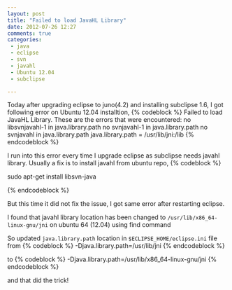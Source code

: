 ```yaml
---
layout: post
title: "Failed to load JavaHL Library"
date: 2012-07-26 12:27
comments: true
categories:
 - java
 - eclipse
 - svn
 - javahl
 - Ubuntu 12.04
 - subclipse

---
```


 Today after upgrading eclipse to juno(4.2) and installing subclipse 1.6, I got following error on Ubuntu 12.04 installtion,
{% codeblock %}
Failed to load JavaHL Library.
    These are the errors that were encountered:
    no libsvnjavahl-1 in java.library.path
    no svnjavahl-1 in java.library.path
    no svnjavahl in java.library.path
    java.library.path = /usr/lib/jni:/lib
{% endcodeblock %}


I run into this error every time I upgrade eclipse as subclipse needs javahl library. Usually a fix is to install javahl from ubuntu repo,
{% codeblock %}

sudo apt-get install libsvn-java

{% endcodeblock %}

But this time it did not fix the issue, I got same error after restarting eclipse. 

I found that javahl library location has been changed to `/usr/lib/x86_64-linux-gnu/jni` on ubuntu 64 (12.04) using find command 

So updated `java.library.path` location in `$ECLIPSE_HOME/eclipse.ini` file from
{% codeblock %}
-Djava.library.path=/usr/lib/jni
{% endcodeblock %}

to
{% codeblock %}
-Djava.library.path=/usr/lib/x86_64-linux-gnu/jni
{% endcodeblock %}

and that did the trick!



